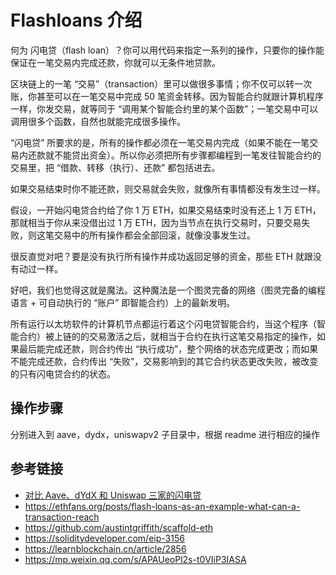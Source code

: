 # Flashloans 介绍  

何为 闪电贷（flash loan）？你可以用代码来指定一系列的操作，只要你的操作能保证在一笔交易内完成还款，你就可以无条件地贷款。

区块链上的一笔 “交易”（transaction）里可以做很多事情；你不仅可以转一次账，你甚至可以在一笔交易中完成 50 笔资金转移。因为智能合约就跟计算机程序一样，你发交易，就等同于 “调用某个智能合约里的某个函数”；一笔交易中可以调用很多个函数，自然也就能完成很多操作。

“闪电贷” 所要求的是，所有的操作都必须在一笔交易内完成（如果不能在一笔交易内还款就不能贷出资金）。所以你必须把所有步骤都编程到一笔发往智能合约的交易里，把 “借款、转移（执行）、还款” 都包括进去。

如果交易结束时你不能还款，则交易就会失败，就像所有事情都没有发生过一样。

假设，一开始闪电贷合约给了你 1 万 ETH，如果交易结束时没有还上 1 万 ETH，那就相当于你从来没借出过 1 万 ETH，因为当节点在执行交易时，只要交易失败，则这笔交易中的所有操作都会全部回滚，就像没事发生过。

很反直觉对吧？要是没有执行所有操作并成功返回足够的资金，那些 ETH 就跟没有动过一样。

好吧，我们也觉得这就是魔法。这种魔法是一个图灵完备的网络（图灵完备的编程语言 + 可自动执行的 “账户” 即智能合约）上的最新发明。

所有运行以太坊软件的计算机节点都运行着这个闪电贷智能合约，当这个程序（智能合约）被上链的的交易激活之后，就相当于合约在执行这笔交易指定的操作，如果最后能完成还款，则合约传出 “执行成功”，整个网络的状态完成更改；而如果不能完成还款，合约传出 “失败”，交易影响到的其它合约状态更改失败，被改变的只有闪电贷合约的状态。

## 操作步骤   
分别进入到 aave，dydx，uniswapv2 子目录中，根据 readme 进行相应的操作  
 
## 参考链接

- [对比 Aave、dYdX 和 Uniswap 三家的闪电贷](https://mp.weixin.qq.com/s/GSnb81C0vI6sgyrWpPqqwg)
- https://ethfans.org/posts/flash-loans-as-an-example-what-can-a-transaction-reach
- https://github.com/austintgriffith/scaffold-eth
- https://soliditydeveloper.com/eip-3156
- https://learnblockchain.cn/article/2856
- https://mp.weixin.qq.com/s/APAUeoPl2s-t0VIiP3IASA
